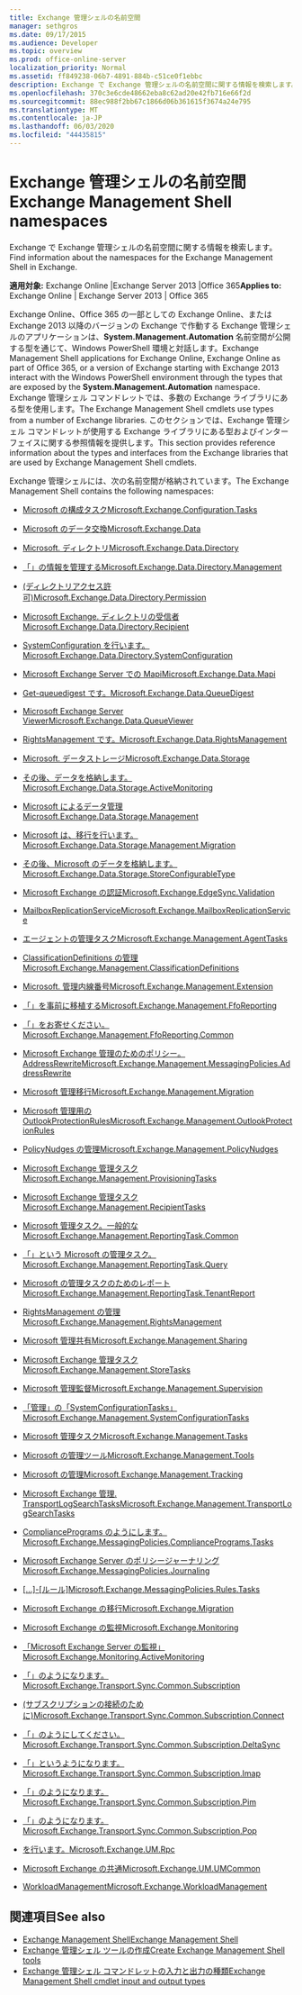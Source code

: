 ```yaml
---
title: Exchange 管理シェルの名前空間
manager: sethgros
ms.date: 09/17/2015
ms.audience: Developer
ms.topic: overview
ms.prod: office-online-server
localization_priority: Normal
ms.assetid: ff849238-06b7-4891-884b-c51ce0f1ebbc
description: Exchange で Exchange 管理シェルの名前空間に関する情報を検索します。
ms.openlocfilehash: 370c3e6cde48662eba8c62ad20e42fb716e66f2d
ms.sourcegitcommit: 88ec988f2bb67c1866d06b361615f3674a24e795
ms.translationtype: MT
ms.contentlocale: ja-JP
ms.lasthandoff: 06/03/2020
ms.locfileid: "44435815"
---
```

# <a name="exchange-management-shell-namespaces"></a><span data-ttu-id="c5301-103">Exchange 管理シェルの名前空間</span><span class="sxs-lookup"><span data-stu-id="c5301-103">Exchange Management Shell namespaces</span></span>

<span data-ttu-id="c5301-104">Exchange で Exchange 管理シェルの名前空間に関する情報を検索します。</span><span class="sxs-lookup"><span data-stu-id="c5301-104">Find information about the namespaces for the Exchange Management Shell in Exchange.</span></span>
  
<span data-ttu-id="c5301-105">**適用対象:** Exchange Online |Exchange Server 2013 |Office 365</span><span class="sxs-lookup"><span data-stu-id="c5301-105">**Applies to:** Exchange Online | Exchange Server 2013 | Office 365</span></span>
  
<span data-ttu-id="c5301-106">Exchange Online、Office 365 の一部としての Exchange Online、または Exchange 2013 以降のバージョンの Exchange で作動する Exchange 管理シェルのアプリケーションは、**System.Management.Automation** 名前空間が公開する型を通じて、Windows PowerShell 環境と対話します。</span><span class="sxs-lookup"><span data-stu-id="c5301-106">Exchange Management Shell applications for Exchange Online, Exchange Online as part of Office 365, or a version of Exchange starting with Exchange 2013 interact with the Windows PowerShell environment through the types that are exposed by the **System.Management.Automation** namespace.</span></span> <span data-ttu-id="c5301-107">Exchange 管理シェル コマンドレットでは、多数の Exchange ライブラリにある型を使用します。</span><span class="sxs-lookup"><span data-stu-id="c5301-107">The Exchange Management Shell cmdlets use types from a number of Exchange libraries.</span></span> <span data-ttu-id="c5301-108">このセクションでは、Exchange 管理シェル コマンドレットが使用する Exchange ライブラリにある型およびインターフェイスに関する参照情報を提供します。</span><span class="sxs-lookup"><span data-stu-id="c5301-108">This section provides reference information about the types and interfaces from the Exchange libraries that are used by Exchange Management Shell cmdlets.</span></span> 
  
<span data-ttu-id="c5301-109">Exchange 管理シェルには、次の名前空間が格納されています。</span><span class="sxs-lookup"><span data-stu-id="c5301-109">The Exchange Management Shell contains the following namespaces:</span></span>
  
- [<span data-ttu-id="c5301-110">Microsoft の構成タスク</span><span class="sxs-lookup"><span data-stu-id="c5301-110">Microsoft.Exchange.Configuration.Tasks</span></span>](https://msdn.microsoft.com/library/Microsoft.Exchange.Configuration.Tasks.aspx)
    
- [<span data-ttu-id="c5301-111">Microsoft のデータ交換</span><span class="sxs-lookup"><span data-stu-id="c5301-111">Microsoft.Exchange.Data</span></span>](https://msdn.microsoft.com/library/Microsoft.Exchange.Data.aspx)
    
- [<span data-ttu-id="c5301-112">Microsoft. ディレクトリ</span><span class="sxs-lookup"><span data-stu-id="c5301-112">Microsoft.Exchange.Data.Directory</span></span>](https://msdn.microsoft.com/library/Microsoft.Exchange.Data.Directory.aspx)
    
- [<span data-ttu-id="c5301-113">「」の情報を管理する</span><span class="sxs-lookup"><span data-stu-id="c5301-113">Microsoft.Exchange.Data.Directory.Management</span></span>](https://msdn.microsoft.com/library/Microsoft.Exchange.Data.Directory.Management.aspx)
    
- [<span data-ttu-id="c5301-114">(ディレクトリアクセス許可)</span><span class="sxs-lookup"><span data-stu-id="c5301-114">Microsoft.Exchange.Data.Directory.Permission</span></span>](https://msdn.microsoft.com/library/Microsoft.Exchange.Data.Directory.Permission.aspx)
    
- [<span data-ttu-id="c5301-115">Microsoft Exchange. ディレクトリの受信者</span><span class="sxs-lookup"><span data-stu-id="c5301-115">Microsoft.Exchange.Data.Directory.Recipient</span></span>](https://msdn.microsoft.com/library/Microsoft.Exchange.Data.Directory.Recipient.aspx)
    
- [<span data-ttu-id="c5301-116">SystemConfiguration を行います。</span><span class="sxs-lookup"><span data-stu-id="c5301-116">Microsoft.Exchange.Data.Directory.SystemConfiguration</span></span>](https://msdn.microsoft.com/library/Microsoft.Exchange.Data.Directory.SystemConfiguration.aspx)
    
- [<span data-ttu-id="c5301-117">Microsoft Exchange Server での Mapi</span><span class="sxs-lookup"><span data-stu-id="c5301-117">Microsoft.Exchange.Data.Mapi</span></span>](https://msdn.microsoft.com/library/Microsoft.Exchange.Data.Mapi.aspx)
    
- [<span data-ttu-id="c5301-118">Get-queuedigest です。</span><span class="sxs-lookup"><span data-stu-id="c5301-118">Microsoft.Exchange.Data.QueueDigest</span></span>](https://msdn.microsoft.com/library/Microsoft.Exchange.Data.QueueDigest.aspx)
    
- [<span data-ttu-id="c5301-119">Microsoft Exchange Server Viewer</span><span class="sxs-lookup"><span data-stu-id="c5301-119">Microsoft.Exchange.Data.QueueViewer</span></span>](https://msdn.microsoft.com/library/Microsoft.Exchange.Data.QueueViewer.aspx)
    
- [<span data-ttu-id="c5301-120">RightsManagement です。</span><span class="sxs-lookup"><span data-stu-id="c5301-120">Microsoft.Exchange.Data.RightsManagement</span></span>](https://msdn.microsoft.com/library/Microsoft.Exchange.Data.RightsManagement.aspx)
    
- [<span data-ttu-id="c5301-121">Microsoft. データストレージ</span><span class="sxs-lookup"><span data-stu-id="c5301-121">Microsoft.Exchange.Data.Storage</span></span>](https://msdn.microsoft.com/library/Microsoft.Exchange.Data.Storage.aspx)
    
- [<span data-ttu-id="c5301-122">その後、データを格納します。</span><span class="sxs-lookup"><span data-stu-id="c5301-122">Microsoft.Exchange.Data.Storage.ActiveMonitoring</span></span>](https://msdn.microsoft.com/library/Microsoft.Exchange.Data.Storage.ActiveMonitoring.aspx)
    
- [<span data-ttu-id="c5301-123">Microsoft によるデータ管理</span><span class="sxs-lookup"><span data-stu-id="c5301-123">Microsoft.Exchange.Data.Storage.Management</span></span>](https://msdn.microsoft.com/library/Microsoft.Exchange.Data.Storage.Management.aspx)
    
- [<span data-ttu-id="c5301-124">Microsoft は、移行を行います。</span><span class="sxs-lookup"><span data-stu-id="c5301-124">Microsoft.Exchange.Data.Storage.Management.Migration</span></span>](https://msdn.microsoft.com/library/Microsoft.Exchange.Data.Storage.Management.Migration.aspx)
    
- [<span data-ttu-id="c5301-125">その後、Microsoft のデータを格納します。</span><span class="sxs-lookup"><span data-stu-id="c5301-125">Microsoft.Exchange.Data.Storage.StoreConfigurableType</span></span>](https://msdn.microsoft.com/library/Microsoft.Exchange.Data.Storage.StoreConfigurableType.aspx)
    
- [<span data-ttu-id="c5301-126">Microsoft Exchange の認証</span><span class="sxs-lookup"><span data-stu-id="c5301-126">Microsoft.Exchange.EdgeSync.Validation</span></span>](https://msdn.microsoft.com/library/Microsoft.Exchange.EdgeSync.Validation.aspx)
    
- [<span data-ttu-id="c5301-127">MailboxReplicationService</span><span class="sxs-lookup"><span data-stu-id="c5301-127">Microsoft.Exchange.MailboxReplicationService</span></span>](https://msdn.microsoft.com/library/Microsoft.Exchange.MailboxReplicationService.aspx)
    
- [<span data-ttu-id="c5301-128">エージェントの管理タスク</span><span class="sxs-lookup"><span data-stu-id="c5301-128">Microsoft.Exchange.Management.AgentTasks</span></span>](https://msdn.microsoft.com/library/Microsoft.Exchange.Management.AgentTasks.aspx)
    
- [<span data-ttu-id="c5301-129">ClassificationDefinitions の管理</span><span class="sxs-lookup"><span data-stu-id="c5301-129">Microsoft.Exchange.Management.ClassificationDefinitions</span></span>](https://msdn.microsoft.com/library/Microsoft.Exchange.Management.ClassificationDefinitions.aspx)
    
- [<span data-ttu-id="c5301-130">Microsoft. 管理内線番号</span><span class="sxs-lookup"><span data-stu-id="c5301-130">Microsoft.Exchange.Management.Extension</span></span>](https://msdn.microsoft.com/library/Microsoft.Exchange.Management.Extension.aspx)
    
- [<span data-ttu-id="c5301-131">「」を事前に移植する</span><span class="sxs-lookup"><span data-stu-id="c5301-131">Microsoft.Exchange.Management.FfoReporting</span></span>](https://msdn.microsoft.com/library/Microsoft.Exchange.Management.FfoReporting.aspx)
    
- [<span data-ttu-id="c5301-132">「」をお寄せください。</span><span class="sxs-lookup"><span data-stu-id="c5301-132">Microsoft.Exchange.Management.FfoReporting.Common</span></span>](https://msdn.microsoft.com/library/Microsoft.Exchange.Management.FfoReporting.Common.aspx)
    
- [<span data-ttu-id="c5301-133">Microsoft Exchange 管理のためのポリシー。 AddressRewrite</span><span class="sxs-lookup"><span data-stu-id="c5301-133">Microsoft.Exchange.Management.MessagingPolicies.AddressRewrite</span></span>](https://msdn.microsoft.com/library/Microsoft.Exchange.Management.MessagingPolicies.AddressRewrite.aspx)
    
- [<span data-ttu-id="c5301-134">Microsoft 管理移行</span><span class="sxs-lookup"><span data-stu-id="c5301-134">Microsoft.Exchange.Management.Migration</span></span>](https://msdn.microsoft.com/library/Microsoft.Exchange.Management.Migration.aspx)
    
- [<span data-ttu-id="c5301-135">Microsoft 管理用の OutlookProtectionRules</span><span class="sxs-lookup"><span data-stu-id="c5301-135">Microsoft.Exchange.Management.OutlookProtectionRules</span></span>](https://msdn.microsoft.com/library/Microsoft.Exchange.Management.OutlookProtectionRules.aspx)
    
- [<span data-ttu-id="c5301-136">PolicyNudges の管理</span><span class="sxs-lookup"><span data-stu-id="c5301-136">Microsoft.Exchange.Management.PolicyNudges</span></span>](https://msdn.microsoft.com/library/Microsoft.Exchange.Management.PolicyNudges.aspx)
    
- [<span data-ttu-id="c5301-137">Microsoft Exchange 管理タスク</span><span class="sxs-lookup"><span data-stu-id="c5301-137">Microsoft.Exchange.Management.ProvisioningTasks</span></span>](https://msdn.microsoft.com/library/Microsoft.Exchange.Management.ProvisioningTasks.aspx)
    
- [<span data-ttu-id="c5301-138">Microsoft Exchange 管理タスク</span><span class="sxs-lookup"><span data-stu-id="c5301-138">Microsoft.Exchange.Management.RecipientTasks</span></span>](https://msdn.microsoft.com/library/Microsoft.Exchange.Management.RecipientTasks.aspx)
    
- [<span data-ttu-id="c5301-139">Microsoft 管理タスク。一般的な</span><span class="sxs-lookup"><span data-stu-id="c5301-139">Microsoft.Exchange.Management.ReportingTask.Common</span></span>](https://msdn.microsoft.com/library/Microsoft.Exchange.Management.ReportingTask.Common.aspx)
    
- [<span data-ttu-id="c5301-140">「」という Microsoft の管理タスク。</span><span class="sxs-lookup"><span data-stu-id="c5301-140">Microsoft.Exchange.Management.ReportingTask.Query</span></span>](https://msdn.microsoft.com/library/Microsoft.Exchange.Management.ReportingTask.Query.aspx)
    
- [<span data-ttu-id="c5301-141">Microsoft の管理タスクのためのレポート</span><span class="sxs-lookup"><span data-stu-id="c5301-141">Microsoft.Exchange.Management.ReportingTask.TenantReport</span></span>](https://msdn.microsoft.com/library/Microsoft.Exchange.Management.ReportingTask.TenantReport.aspx)
    
- [<span data-ttu-id="c5301-142">RightsManagement の管理</span><span class="sxs-lookup"><span data-stu-id="c5301-142">Microsoft.Exchange.Management.RightsManagement</span></span>](https://msdn.microsoft.com/library/Microsoft.Exchange.Management.RightsManagement.aspx)
    
- [<span data-ttu-id="c5301-143">Microsoft 管理共有</span><span class="sxs-lookup"><span data-stu-id="c5301-143">Microsoft.Exchange.Management.Sharing</span></span>](https://msdn.microsoft.com/library/Microsoft.Exchange.Management.Sharing.aspx)
    
- [<span data-ttu-id="c5301-144">Microsoft Exchange 管理タスク</span><span class="sxs-lookup"><span data-stu-id="c5301-144">Microsoft.Exchange.Management.StoreTasks</span></span>](https://msdn.microsoft.com/library/Microsoft.Exchange.Management.StoreTasks.aspx)
    
- [<span data-ttu-id="c5301-145">Microsoft 管理監督</span><span class="sxs-lookup"><span data-stu-id="c5301-145">Microsoft.Exchange.Management.Supervision</span></span>](https://msdn.microsoft.com/library/Microsoft.Exchange.Management.Supervision.aspx)
    
- [<span data-ttu-id="c5301-146">「管理」の「SystemConfigurationTasks」</span><span class="sxs-lookup"><span data-stu-id="c5301-146">Microsoft.Exchange.Management.SystemConfigurationTasks</span></span>](https://msdn.microsoft.com/library/Microsoft.Exchange.Management.SystemConfigurationTasks.aspx)
    
- [<span data-ttu-id="c5301-147">Microsoft 管理タスク</span><span class="sxs-lookup"><span data-stu-id="c5301-147">Microsoft.Exchange.Management.Tasks</span></span>](https://msdn.microsoft.com/library/Microsoft.Exchange.Management.Tasks.aspx)
    
- [<span data-ttu-id="c5301-148">Microsoft の管理ツール</span><span class="sxs-lookup"><span data-stu-id="c5301-148">Microsoft.Exchange.Management.Tools</span></span>](https://msdn.microsoft.com/library/Microsoft.Exchange.Management.Tools.aspx)
    
- [<span data-ttu-id="c5301-149">Microsoft の管理</span><span class="sxs-lookup"><span data-stu-id="c5301-149">Microsoft.Exchange.Management.Tracking</span></span>](https://msdn.microsoft.com/library/Microsoft.Exchange.Management.Tracking.aspx)
    
- [<span data-ttu-id="c5301-150">Microsoft Exchange 管理. TransportLogSearchTasks</span><span class="sxs-lookup"><span data-stu-id="c5301-150">Microsoft.Exchange.Management.TransportLogSearchTasks</span></span>](https://msdn.microsoft.com/library/Microsoft.Exchange.Management.TransportLogSearchTasks.aspx)
    
- [<span data-ttu-id="c5301-151">CompliancePrograms のようにします。</span><span class="sxs-lookup"><span data-stu-id="c5301-151">Microsoft.Exchange.MessagingPolicies.CompliancePrograms.Tasks</span></span>](https://msdn.microsoft.com/library/Microsoft.Exchange.MessagingPolicies.CompliancePrograms.Tasks.aspx)
    
- [<span data-ttu-id="c5301-152">Microsoft Exchange Server のポリシージャーナリング</span><span class="sxs-lookup"><span data-stu-id="c5301-152">Microsoft.Exchange.MessagingPolicies.Journaling</span></span>](https://msdn.microsoft.com/library/Microsoft.Exchange.MessagingPolicies.Journaling.aspx)
    
- <span data-ttu-id="c5301-153">[[...]-[ルール]](https://msdn.microsoft.com/library/Microsoft.Exchange.MessagingPolicies.Rules.Tasks.aspx)</span><span class="sxs-lookup"><span data-stu-id="c5301-153">[Microsoft.Exchange.MessagingPolicies.Rules.Tasks](https://msdn.microsoft.com/library/Microsoft.Exchange.MessagingPolicies.Rules.Tasks.aspx)</span></span>
    
- [<span data-ttu-id="c5301-154">Microsoft Exchange の移行</span><span class="sxs-lookup"><span data-stu-id="c5301-154">Microsoft.Exchange.Migration</span></span>](https://msdn.microsoft.com/library/Microsoft.Exchange.Migration.aspx)
    
- [<span data-ttu-id="c5301-155">Microsoft Exchange の監視</span><span class="sxs-lookup"><span data-stu-id="c5301-155">Microsoft.Exchange.Monitoring</span></span>](https://msdn.microsoft.com/library/Microsoft.Exchange.Monitoring.aspx)
    
- [<span data-ttu-id="c5301-156">「Microsoft Exchange Server の監視」</span><span class="sxs-lookup"><span data-stu-id="c5301-156">Microsoft.Exchange.Monitoring.ActiveMonitoring</span></span>](https://msdn.microsoft.com/library/Microsoft.Exchange.Monitoring.ActiveMonitoring.aspx)
    
- [<span data-ttu-id="c5301-157">「」のようになります。</span><span class="sxs-lookup"><span data-stu-id="c5301-157">Microsoft.Exchange.Transport.Sync.Common.Subscription</span></span>](https://msdn.microsoft.com/library/Microsoft.Exchange.Transport.Sync.Common.Subscription.aspx)
    
- [<span data-ttu-id="c5301-158">(サブスクリプションの接続のために)</span><span class="sxs-lookup"><span data-stu-id="c5301-158">Microsoft.Exchange.Transport.Sync.Common.Subscription.Connect</span></span>](https://msdn.microsoft.com/library/Microsoft.Exchange.Transport.Sync.Common.Subscription.Connect.aspx)
    
- [<span data-ttu-id="c5301-159">「」のようにしてください。</span><span class="sxs-lookup"><span data-stu-id="c5301-159">Microsoft.Exchange.Transport.Sync.Common.Subscription.DeltaSync</span></span>](https://msdn.microsoft.com/library/Microsoft.Exchange.Transport.Sync.Common.Subscription.DeltaSync.aspx)
    
- [<span data-ttu-id="c5301-160">「」というようになります。</span><span class="sxs-lookup"><span data-stu-id="c5301-160">Microsoft.Exchange.Transport.Sync.Common.Subscription.Imap</span></span>](https://msdn.microsoft.com/library/Microsoft.Exchange.Transport.Sync.Common.Subscription.Imap.aspx)
    
- [<span data-ttu-id="c5301-161">「」のようになります。</span><span class="sxs-lookup"><span data-stu-id="c5301-161">Microsoft.Exchange.Transport.Sync.Common.Subscription.Pim</span></span>](https://msdn.microsoft.com/library/Microsoft.Exchange.Transport.Sync.Common.Subscription.Pim.aspx)
    
- [<span data-ttu-id="c5301-162">「」のようになります。</span><span class="sxs-lookup"><span data-stu-id="c5301-162">Microsoft.Exchange.Transport.Sync.Common.Subscription.Pop</span></span>](https://msdn.microsoft.com/library/Microsoft.Exchange.Transport.Sync.Common.Subscription.Pop.aspx)
    
- [<span data-ttu-id="c5301-163">を行います。</span><span class="sxs-lookup"><span data-stu-id="c5301-163">Microsoft.Exchange.UM.Rpc</span></span>](https://msdn.microsoft.com/library/Microsoft.Exchange.UM.Rpc.aspx)
    
- [<span data-ttu-id="c5301-164">Microsoft Exchange の共通</span><span class="sxs-lookup"><span data-stu-id="c5301-164">Microsoft.Exchange.UM.UMCommon</span></span>](https://msdn.microsoft.com/library/Microsoft.Exchange.UM.UMCommon.aspx)
    
- [<span data-ttu-id="c5301-165">WorkloadManagement</span><span class="sxs-lookup"><span data-stu-id="c5301-165">Microsoft.Exchange.WorkloadManagement</span></span>](https://msdn.microsoft.com/library/Microsoft.Exchange.WorkloadManagement.aspx)
    
## <a name="see-also"></a><span data-ttu-id="c5301-166">関連項目</span><span class="sxs-lookup"><span data-stu-id="c5301-166">See also</span></span>

- [<span data-ttu-id="c5301-167">Exchange Management Shell</span><span class="sxs-lookup"><span data-stu-id="c5301-167">Exchange Management Shell</span></span>](exchange-management-shell.md)  
- [<span data-ttu-id="c5301-168">Exchange 管理シェル ツールの作成</span><span class="sxs-lookup"><span data-stu-id="c5301-168">Create Exchange Management Shell tools</span></span>](create-exchange-management-shell-tools.md) 
- [<span data-ttu-id="c5301-169">Exchange 管理シェル コマンドレットの入力と出力の種類</span><span class="sxs-lookup"><span data-stu-id="c5301-169">Exchange Management Shell cmdlet input and output types</span></span>](exchange-management-shell-cmdlet-input-and-output-types.md)
    

